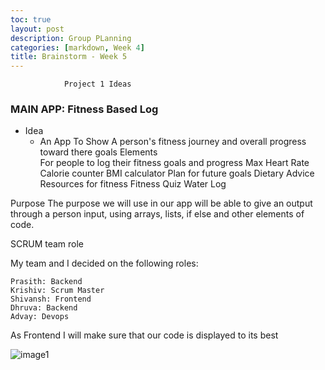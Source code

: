 ```yaml
---
toc: true
layout: post
description: Group PLanning
categories: [markdown, Week 4]
title: Brainstorm - Week 5
---
```


                Project 1 Ideas

### MAIN APP: Fitness Based Log

- Idea
  - An App To Show A person's fitness journey and overall progress toward there goals 
  Elements  
For people to log their fitness goals and progress
Max Heart Rate
Calorie counter
BMI calculator
Plan for future goals 
Dietary Advice 
Resources for fitness
Fitness Quiz 
Water Log 

Purpose
The purpose we will use in our app will be able to give an output through a person input, using arrays, lists, if else and other elements of code.

SCRUM team role

My team and I decided on the following roles:

    Prasith: Backend
    Krishiv: Scrum Master
    Shivansh: Frontend
    Dhruva: Backend
    Advay: Devops

As Frontend I will make sure that our code is displayed to its best

<img src="https://deadshotlegend.github.io/Shivansh-Goel-Fast-Pages/images/grouproles.PNG" alt="image1">
